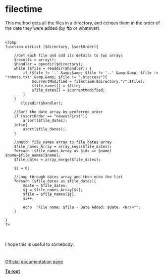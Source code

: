# filectime



This method gets all the files in a directory, and echoes them in the order of the date they were added (by ftp or whatever).<br><br>

```
<?php
function dirList ($directory, $sortOrder){

    //Get each file and add its details to two arrays
    $results = array();
    $handler = opendir($directory);
    while ($file = readdir($handler)) {  
        if ($file != '.' &amp;&amp; $file != '..' &amp;&amp; $file != "robots.txt" &amp;&amp; $file != ".htaccess"){
            $currentModified = filectime($directory."/".$file);
            $file_names[] = $file;
            $file_dates[] = $currentModified;
        }    
    }
       closedir($handler);

    //Sort the date array by preferred order
    if ($sortOrder == "newestFirst"){
        arsort($file_dates);
    }else{
        asort($file_dates);
    }
    
    //Match file_names array to file_dates array
    $file_names_Array = array_keys($file_dates);
    foreach ($file_names_Array as $idx => $name) $name=$file_names[$name];
    $file_dates = array_merge($file_dates);
    
    $i = 0;

    //Loop through dates array and then echo the list
    foreach ($file_dates as $file_dates){
        $date = $file_dates;
        $j = $file_names_Array[$i];
        $file = $file_names[$j];
        $i++;
            
        echo  "File name: $file - Date Added: $date. <br/>"";        
    }

}
?>
```
<br><br>I hope this is useful to somebody.  

#

[Official documentation page](https://www.php.net/manual/en/function.filectime.php)

**[To root](/README.md)**